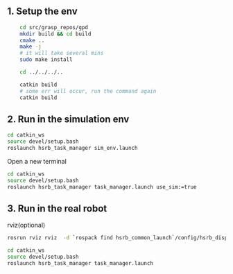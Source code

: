 ## 1. Setup the env
```bash
    cd src/grasp_repos/gpd
    mkdir build && cd build
    cmake ..
    make -j 
    # it will take several mins
    sudo make install

    cd ../../../..

    catkin build
    # some err will occur, run the command again
    catkin build
```

## 2. Run in the simulation env
```bash
cd catkin_ws
source devel/setup.bash
roslaunch hsrb_task_manager sim_env.launch
```

Open a new terminal
```bash
cd catkin_ws
source devel/setup.bash
roslaunch hsrb_task_manager task_manager.launch use_sim:=true
```


## 3. Run in the real robot

rviz(optional)
```bash
rosrun rviz rviz  -d `rospack find hsrb_common_launch`/config/hsrb_display_full_hsrc.rviz
```

```bash
cd catkin_ws
source devel/setup.bash
roslaunch hsrb_task_manager task_manager.launch
```



